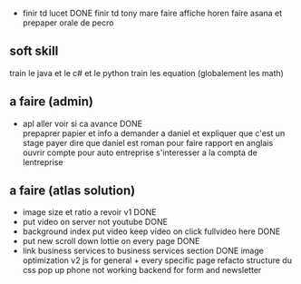 - finir td lucet DONE
finir td tony mare
faire affiche horen
faire asana et prepaper orale de pecro

## soft skill
train le java et le c# et le python
train les equation (globalement les math)

## a faire (admin)
- apl aller voir si ca avance DONE  
prepaprer papier et info a demander a daniel et expliquer que c'est un stage payer
    dire que daniel est roman pour faire rapport en anglais
ouvrir compte pour auto entreprise 
s'interesser a la compta de lentreprise

## a faire (atlas solution)
- image size et ratio a revoir v1 DONE
- put video on server not youtube DONE
- background index put video keep video on click fullvideo here DONE
- put new scroll down lottie on every page DONE
- link business services to business services section DONE
image optimization v2
js for general + every specific page
refacto structure du css
pop up phone not working
backend for form and newsletter
